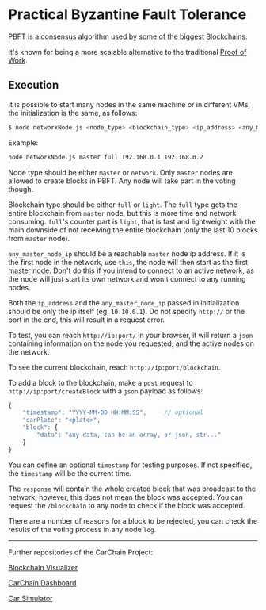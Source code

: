 # Practical Byzantine Fault Tolerance
PBFT is a consensus algorithm [used by some of the biggest Blockchains](https://blockonomi.com/practical-byzantine-fault-tolerance/).

It's known for being a more scalable alternative to the traditional [Proof of Work](https://en.wikipedia.org/wiki/Proof-of-work_system).

## Execution

It is possible to start many nodes in the same machine or in different VMs, the initialization is the same, as follows:

```sh
$ node networkNode.js <node_type> <blockchain_type> <ip_address> <any_master_node_ip>
```

Example:

```sh
node networkNode.js master full 192.168.0.1 192.168.0.2
```

Node type should be either `master` or `network`. Only `master` nodes are allowed to create blocks in PBFT. Any node will take part in the voting though.

Blockchain type should be either `full` or `light`. The `full` type gets the entire blockchain from `master` node, but this is more time and network consuming. `full`'s counter part is `light`, that is fast and lightweight with the main downside of not receiving the entire blockchain (only the last 10 blocks from `master` node).

`any_master_node_ip` should be a reachable `master` node ip address. If it is the first node in the network, use `this`, the node will then start as the first master node. Don't do this if you intend to connect to an active network, as the node will just start its own network and won't connect to any running nodes.

Both the `ip_address` and the `any_master_node_ip` passed in initialization should be only the ip itself (eg. `10.10.0.1`). Do not specify `http://` or the port in the end, this will result in a request error.

To test, you can reach `http://ip:port/` in your browser, it will return a `json` containing information on the node you requested, and the active nodes on the network.

To see the current blockchain, reach `http://ip:port/blockchain`.

To add a block to the blockchain, make a `post` request to `http://ip:port/createBlock` with a `json` payload as follows:
```js
{
	"timestamp": "YYYY-MM-DD HH:MM:SS",		// optional
	"carPlate": "<plate>",
	"block": {
		"data": "any data, can be an array, or json, str..."
	}
}
```

You can define an optional `timestamp` for testing purposes. If not specified, the `timestamp` will be the current time.

The `response` will contain the whole created block that was broadcast to the network, however, this does not mean the block was accepted. You can request the `/blockchain` to any node to check if the block was accepted.

There are a number of reasons for a block to be rejected, you can check the results of the voting process in any node `log`.

---

Further repositories of the CarChain Project:

[Blockchain Visualizer](https://github.com/LRAbbade/Blockchain-Visualizer)

[CarChain Dashboard](https://github.com/LRAbbade/CarChain-Dashboard)

[Car Simulator](https://github.com/LRAbbade/Car_Simulator)
